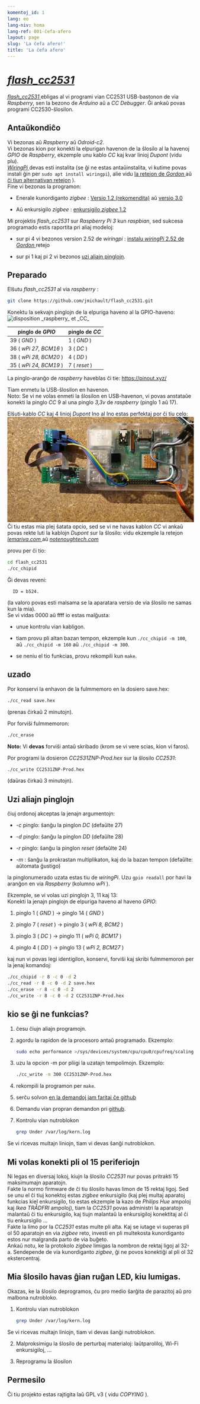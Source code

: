 ```yaml
---
komentoj_id: 1
lang: eo
lang-niv: homa
lang-ref: 001-ĉefa-afero
layout: page
slug: 'La ĉefa afero!'
title: 'La ĉefa afero'
---
```


# [ _flash\_cc2531_ ](https://github.com/jmichault/flash_cc2531)
 [ _flash\_cc2531_ ](https://github.com/jmichault/flash_cc2531) ebligas al vi programi vian CC2531 USB-bastonon de via _Raspberry_, sen la bezono de _Arduino_ aŭ a _CC Debugger_. 
Ĝi ankaŭ povas programi CC2530-ŝlosilon. 

## Antaŭkondiĉo
Vi bezonas aŭ _Raspberry_ aŭ _Odroid-c2_.  
Vi bezonas kion por konekti la elpurigan havenon de la ŝlosilo al la havenoj _GPIO_ de _Raspberry_, ekzemple unu kablo _CC_ kaj kvar linioj _Dupont_ (vidu plu).   
[ _WiringPi_ ](http://wiringpi.com/) devas esti instalita \(se ĝi ne estas antaŭinstalita, vi kutime povas instali ĝin per `sudo apt install wiringpi`), alie vidu [la retejon de _Gordon_ ](http://wiringpi.com/) aŭ [ĉi tiun alternativan retejon](https://github.com/WiringPi/WiringPi) \).  
Fine vi bezonas la programon:

* Enerale kunordiganto _zigbee_ : [ Versio 1.2 (rekomendita)](https://github.com/Koenkk/Z-Stack-firmware/raw/master/coordinator/Z-Stack_Home_1.2/bin/default/) aŭ [versio 3.0](https://github.com/Koenkk/Z-Stack-firmware/tree/master/coordinator/Z-Stack_3.0.x/bin)

* Aŭ enkursigilo _zigbee_ : [enkursigilo _zigbee_ 1.2](https://github.com/Koenkk/Z-Stack-firmware/tree/master/router/CC2531/bin)


Mi projektis _flash\_cc2531_ sur _Raspberry Pi 3_ kun _raspbian_, sed sukcesa programado estis raportita pri aliaj modeloj:

 * sur pi 4 vi bezonos version 2.52 de _wiringpi_ :  [instalu _wiringPi_ 2.52 de _Gordon_ ](http://wiringpi.com/wiringpi-updated-to-2-52-for-the-raspberry-pi-4b/)retejo

 * sur pi 1 kaj pi 2 vi bezonos [uzi aliajn pinglojn](#uzi_aliajn_pinglojn).


## Preparado

Elŝutu _flash\_cc2531_ al via _raspberry_ :
```bash
git clone https://github.com/jmichault/flash_cc2531.git
```

Konektu la sekvajn pinglojn de la elpuriga haveno al la GPIO-haveno:
![](/public/raspberry-cc.png "disposition _raspberry_ et _CC_") 

| pinglo de _GPIO_          | pinglo de _CC_  |
| ---------------------- | ------------ | 
| 39 ( _GND_ )           | 1 ( _GND_ )  |	
| 36 ( _wPi 27, BCM16_ ) | 3 ( _DC_ )   | 
| 38 ( _wPi 28, BCM20_ ) | 4 ( _DD_ )   | 
| 35 ( _wPi 24, BCM19_ ) | 7 ( _reset_ )| 

La pinglo-aranĝo de _raspberry_ haveblas ĉi tie: <https://pinout.xyz/>


Tiam enmetu la USB-ŝlosilon en havenon.   
Noto: Se vi ne volas enmeti la ŝlosilon en USB-havenon, vi povas anstataŭe konekti la pinglo _CC_ 9 al una pinglo _3,3v_ de _raspberry_ (pinglo 1 aŭ 17). 

Elŝuti-kablo _CC_ kaj 4 linioj _Dupont_ Ino al Ino estas perfektaj por ĉi tiu celo:
![foto de la ŝlosilo kaj la _raspberry_ ](https://github.com/jmichault/files/raw/master/Raspberry-CC2531.jpg)
Ĉi tiu estas mia plej ŝatata opcio, sed se vi ne havas kablon _CC_ vi ankaŭ povas rekte luti la kablojn _Dupont_ sur la ŝlosilo: vidu ekzemple la retejon [ _lemariva.com_ ](https://lemariva.com/blog/2019/08/zigbee-flashing-cc2531-using-raspberry-pi-without-cc-debugger) aŭ [ _notenoughtech.com_ ](https://notenoughtech.com/home-automation/flashing-cc2531-without-cc-debugger )


provu per ĉi tio:
```bash
cd flash_cc2531
./cc_chipid
```
Ĝi devas reveni:
```
  ID = b524.
```
(la valoro povas esti malsama se la aparatara versio de via ŝlosilo ne samas kun la mia).  
Se vi vidas 0000 aŭ ffff io estas malĝusta:

 * unue kontrolu vian kabligon.

 * tiam provu pli altan bazan tempon, ekzemple kun `./cc_chipid -m 100`, aŭ `./cc_chipid -m 160` aŭ `./cc_chipid -m 300`.

 * se neniu el tio funkcias, provu rekompili kun `make`.


## uzado
Por konservi la enhavon de la fulmmemoro en la dosiero save.hex:
```bash
./cc_read save.hex
```
(prenas ĉirkaŭ 2 minutojn). 

Por forviŝi fulmmemoron:
```bash
./cc_erase
```
**Noto:** Vi **devas** forviŝi antaŭ skribado (krom se vi vere scias, kion vi faros).

Por programi la dosieron _CC2531ZNP-Prod.hex_ sur la ŝlosilo _CC2531_:
```bash
./cc_write CC2531ZNP-Prod.hex
```
(daŭras ĉirkaŭ 3 minutojn).

<a id="uzi_aliajn_pinglojn"></a>
## Uzi aliajn pinglojn

ĉiuj ordonoj akceptas la jenajn argumentojn:

 * _-c_ pinglo: ŝanĝu la pinglon _DC_ (defaŭlte 27)

 * _-d_ pinglo: ŝanĝu la pinglon _DD_ (defaŭlte 28)

 * _-r_ pinglo: ŝanĝu la pinglon _reset_ (defaŭlte 24)

 * _-m_ : ŝanĝu la prokrastan multiplikaton, kaj do la bazan tempon (defaŭlte: aŭtomata ĝustigo)


la pinglonumerado uzata estas tiu de _wiringPi_. Uzu `gpio readall` por havi la aranĝon en via _Raspberry_ (kolumno _wPi_ ).

Ekzemple, se vi volas uzi pinglojn 3, 11 kaj 13:  
Konekti la jenajn pinglojn de elpuriga haveno al haveno _GPIO_:

 1. pinglo 1 ( _GND_ ) -> pinglo 14 ( _GND_ )

 2. pinglo 7 ( _reset_ ) -> pinglo 3 ( _wPi 8, BCM2_ )

 3. pinglo 3 ( _DC_ ) -> pinglo 11 ( _wPi 0, BCM17_ )

 4. pinglo 4 ( _DD_ ) -> pinglo 13 ( _wPi 2, BCM27_ )


kaj nun vi povas legi identigilon, konservi, forviŝi kaj skribi fulmmemoron per la jenaj komandoj:
```bash
./cc_chipid -r 8 -c 0 -d 2
./cc_read -r 8 -c 0 -d 2 save.hex
./cc_erase -r 8 -c 0 -d 2
./cc_write -r 8 -c 0 -d 2 CC2531ZNP-Prod.hex
```

## kio se ĝi ne funkcias?

1. ĉesu ĉiujn aliajn programojn.

2. agordu la rapidon de la procesoro antaŭ programado. Ekzemplo:


   ```bash
   sudo echo performance >/sys/devices/system/cpu/cpu0/cpufreq/scaling_governor
   ```
3. uzu la opcion -m por pliigi la uzatajn tempolimojn. Ekzemplo:


   ```bash
   ./cc_write -m 300 CC2531ZNP-Prod.hex
   ```
4. rekompili la programon per `make`.


5. serĉu solvon [en la demandoj jam faritaj ĉe github](https://github.com/jmichault/flash_cc2531/issues?q=is%3Aissue)


6. Demandu vian propran demandon pri [github](https://github.com/jmichault/flash_cc2531/issues/new/choose).


7. Kontrolu vian nutroblokon

    
   ```bash
   grep Under /var/log/kern.log
   ```
Se vi ricevas multajn liniojn, tiam vi devas ŝanĝi nutroblokon. 

## Mi volas konekti pli ol 15 periferiojn
Ni legas en diversaj lokoj, kiujn la ŝlosilo _CC2531_ nur povas pritrakti 15 maksimumajn aparatojn.   
Fakte la normo firmware de ĉi tiu ŝlosilo havas limon de 15 rektaj ligoj. Sed se unu el ĉi tiuj konektoj estas _zigbee_ enkursigilo (kaj plej multaj aparatoj funkcias kiel enkursigilo, tio estas ekzemple la kazo de _Philips Hue_ ampoloj kaj _Ikea TRÅDFRI_ ampoloj), tiam la _CC2531_ povas administri la aparatojn malantaŭ ĉi tiu enkursigilo, kaj tiujn malantaŭ la enkursigiloj konektitaj al ĉi tiu enkursigilo ...  
Fakte la limo por la _CC2531_ estas multe pli alta. Kaj se iutage vi superas pli ol 50 aparatojn en via _zigbee_ reto, investi en pli multekosta kunordiganto estos nur malgranda parto de via buĝeto.  
Ankaŭ notu, ke la protokolo _zigbee_ limigas la nombron de rektaj ligoj al 32-a. Sendepende de via kunordiganto _zigbee_, ĝi ne povos konektiĝi al pli ol 32 ekstercentraj. 

## Mia ŝlosilo havas ĝian ruĝan LED, kiu lumigas.
Okazas, ke la ŝlosilo deprogramos, ĉu pro medio ŝarĝita de parazitoj aŭ pro malbona nutrobloko. 

1. Kontrolu vian nutroblokon

    
   ```bash
   grep Under /var/log/kern.log
   ```
Se vi ricevas multajn liniojn, tiam vi devas ŝanĝi nutroblokon. 

2. Malproksimigu la ŝlosilo de perturbaj materialoj: laŭtparoliloj, Wi-Fi enkursigiloj, ...


3. Reprogramu la ŝlosilon

 


## Permesilo

Ĉi tiu projekto estas rajtigita laŭ GPL v3 ( vidu _COPYING_ ).
